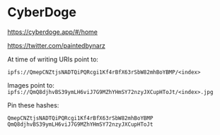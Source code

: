 # CyberDoge

https://cyberdoge.app/#/home

https://twitter.com/paintedbynarz


At time of writing URIs point to:

`ipfs://QmepCNZtjsNADTQiPQRcgi1Kf4rBfX63rSbW82mhBoYBMP/<index>`

Images point to:
`ipfs://QmQ8djhvBS39ymLH6viJ7G9MZhYHmSY72nzyJXCupHToJt/<index>.jpg`

Pin these hashes:
```
QmepCNZtjsNADTQiPQRcgi1Kf4rBfX63rSbW82mhBoYBMP
QmQ8djhvBS39ymLH6viJ7G9MZhYHmSY72nzyJXCupHToJt
```
